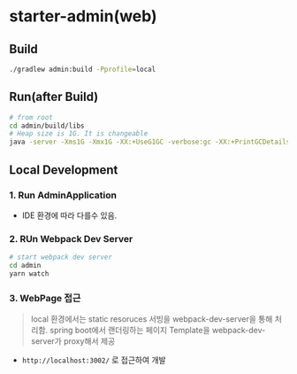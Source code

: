 # starter-admin(web)

## Build

``` sh 
./gradlew admin:build -Pprofile=local
```

## Run(after Build)

``` sh
# from root
cd admin/build/libs
# Heap size is 1G. It is changeable
java -server -Xms1G -Xmx1G -XX:+UseG1GC -verbose:gc -XX:+PrintGCDetails -XX:+HeapDumpOnOutOfMemoryError -jar -Dspring.profiles.active=local -Dlog4j2.formatMsgNoLookups=true admin-1.0.0-SNAPSHOT.jar
```

## Local Development
### 1. Run AdminApplication
 - IDE 환경에 따라 다를수 있음.

### 2. RUn Webpack Dev Server
``` sh
# start webpack dev server
cd admin
yarn watch
```

### 3. WebPage 접근
> local 환경에서는 static resoruces 서빙을 webpack-dev-server을 통해 처리함.
> spring boot에서 랜더링하는 페이지 Template을 webpack-dev-server가 proxy해서 제공

 - `http://localhost:3002/` 로 접근하여 개발
 
